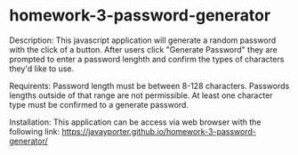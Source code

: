 # homework-3-password-generator

Description:
This javascript application will generate a random password with the click of a button. After users click "Generate Password" they are prompted to enter a password lenghth and confirm the types of characters they'd like to use. 

Requirents:
Password length must be between 8-128 characters. Passwords lengths outside of that range are not permissible. At least one character type must be confirmed to a generate password.

Installation:
This application can be access via web browser with the following link: https://javayporter.github.io/homework-3-password-generator/

